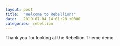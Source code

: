 ```yaml
---
layout: post
title:  "Welcome to Rebellion!"
date:   2019-07-04 14:01:28 +0000
categories: rebellion
---
```

Thank you for looking at the Rebellion Theme demo.